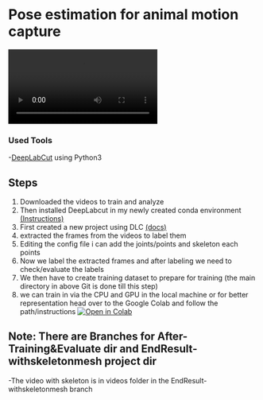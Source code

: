 # Pose estimation for animal motion capture

![](videos/DogRun.mp4)


### Used Tools
-[DeepLabCut](https://github.com/DeepLabCut/DeepLabCut) using Python3

## Steps
1. Downloaded the videos to train and analyze
2. Then installed DeepLabcut in my newly created conda environment [(Instructions)](https://github.com/DeepLabCut/DeepLabCut/blob/master/docs/installation.md)
3. First created a new project using DLC [(docs)](https://deeplabcut.github.io/DeepLabCut/docs/intro.html)
4. extracted the frames from the videos to label them
5. Editing the config file i can add the joints/points and skeleton each points
6. Now we label the extracted frames and after labeling we need to check/evaluate the labels
7. We then have to create training dataset to prepare for training (the main directory in above Git is done till this step)
8. we can train in via the CPU and GPU in the local machine or for better representation head over to the Google Colab and follow the path/instructions
[![Open in Colab](https://colab.research.google.com/assets/colab-badge.svg)](https://colab.research.google.com/github/Maski0/Viga-DLC/blob/main/Viga_demo.ipynb)

## Note: There are Branches for After-Training&Evaluate dir and EndResult-withskeletonmesh project dir
-The video with skeleton is in videos folder in the EndResult-withskeletonmesh branch 

